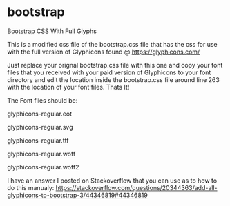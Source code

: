 # bootstrap
Bootstrap CSS With Full Glyphs

This is a modified css file of the bootstrap.css file that has the css for use with the full version of Glyphicons found @ https://glyphicons.com/

Just replace your orignal bootstrap.css file with this one and copy your font files that you received with your paid version of Glyphicons to your font directory and edit the location inside the bootstrap.css file around line 263 with the location of your font files. Thats It!

The Font files should be:

glyphicons-regular.eot

glyphicons-regular.svg

glyphicons-regular.ttf

glyphicons-regular.woff

glyphicons-regular.woff2


I have an answer I posted on Stackoverflow that you can use as to how to do this manualy: https://stackoverflow.com/questions/20344363/add-all-glyphicons-to-bootstrap-3/44346819#44346819
